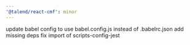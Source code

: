 ```yaml
---
'@talend/react-cmf': minor
---
```


update babel config to use babel.config.js instead of .babelrc.json
add missing deps
fix import of scripts-config-jest
